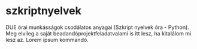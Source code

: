 # szkriptnyelvek
DUE órai munkásságok csodálatos anyagai (Szkript nyelvek óra - Python). Meg elvileg a saját beadandóprojektfeladatvalami is itt lesz, ha kitalálom mi lesz az.
Lorem ipsum kommandó.
